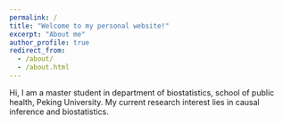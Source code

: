 ```yaml
---
permalink: /
title: "Welcome to my personal website!"
excerpt: "About me"
author_profile: true
redirect_from: 
  - /about/
  - /about.html
---
```


Hi, I am a master student in department of biostatistics, school of public health, Peking University. My current research interest lies in causal inference and biostatistics.